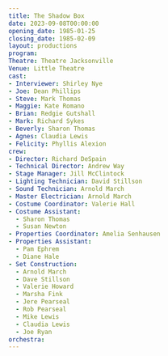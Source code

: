 ```yaml
---
title: The Shadow Box
date: 2023-09-08T00:00:00
opening_date: 1985-01-25
closing_date: 1985-02-09
layout: productions
program:
Theatre: Theatre Jacksonville
Venue: Little Theatre
cast:
- Interviewer: Shirley Nye
- Joe: Dean Phillips
- Steve: Mark Thomas
- Maggie: Kate Romano
- Brian: Redgie Gutshall
- Mark: Richard Sykes
- Beverly: Sharon Thomas
- Agnes: Claudia Lewis
- Felicity: Phyllis Alexion
crew:
- Director: Richard DeSpain
- Technical Director: Andrew Way
- Stage Manager: Jill McClintock
- Lighting Technician: David Stillson
- Sound Technician: Arnold March
- Master Electrician: Arnold March
- Costume Coordinator: Valerie Hall
- Costume Assistant:
  - Sharon Thomas
  - Susan Newton
- Properties Coordinator: Amelia Senhausen
- Properties Assistant:
  - Pam Ephrem
  - Diane Hale
- Set Construction:
  - Arnold March
  - Dave Stillson
  - Valerie Howard
  - Marsha Fink
  - Jere Pearseal
  - Rob Pearseal
  - Mike Lewis
  - Claudia Lewis
  - Joe Ryan
orchestra:
---
```


